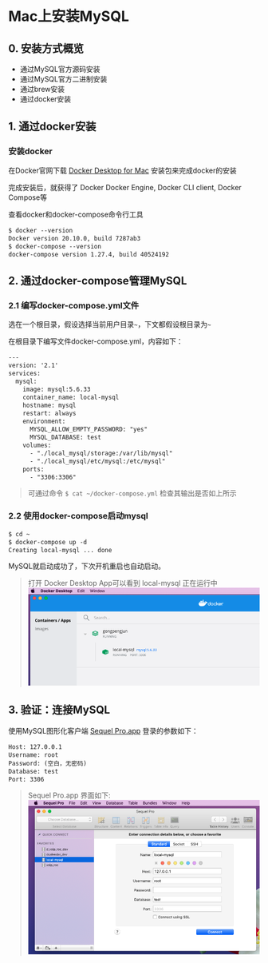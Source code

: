 # Mac上安装MySQL

## 0. 安装方式概览

- 通过MySQL官方源码安装
- 通过MySQL官方二进制安装
- 通过brew安装
- 通过docker安装

## 1. 通过docker安装

### 安装docker

在Docker官网下载 [Docker Desktop for Mac](https://www.docker.com/products/docker-desktop) 安装包来完成docker的安装

完成安装后，就获得了 Docker  Docker Engine, Docker CLI client, Docker Compose等

查看docker和docker-compose命令行工具

```
$ docker --version
Docker version 20.10.0, build 7287ab3
$ docker-compose --version
docker-compose version 1.27.4, build 40524192
```

## 2. 通过docker-compose管理MySQL

### 2.1 编写docker-compose.yml文件

选在一个根目录，假设选择当前用户目录`~`，下文都假设根目录为`~`

在根目录下编写文件docker-compose.yml，内容如下：

```
---
version: '2.1'
services:
  mysql:
    image: mysql:5.6.33
    container_name: local-mysql
    hostname: mysql
    restart: always
    environment:
      MYSQL_ALLOW_EMPTY_PASSWORD: "yes"
      MYSQL_DATABASE: test
    volumes:
      - "./local_mysql/storage:/var/lib/mysql"
      - "./local_mysql/etc/mysql:/etc/mysql"
    ports:
      - "3306:3306"
```

> 可通过命令 `$ cat ~/docker-compose.yml` 检查其输出是否如上所示

### 2.2 使用docker-compose启动mysql

```
$ cd ~
$ docker-compose up -d
Creating local-mysql ... done
```

MySQL就启动成功了，下次开机重启也自动启动。

> 打开 Docker Desktop App可以看到 local-mysql 正在运行中
![mysql running in docker](mysql_on_mac_images/docker-desktop_mysql_running.png)

## 3. 验证：连接MySQL

使用MySQL图形化客户端 [Sequel Pro.app](https://www.sequelpro.com/) 登录的参数如下：

```
Host: 127.0.0.1
Username: root
Password: (空白，无密码)
Database: test
Port: 3306
```
> Sequel Pro.app 界面如下:
![mysql connect config in Sequel Pro](mysql_on_mac_images/sequel_pro_config.png)
